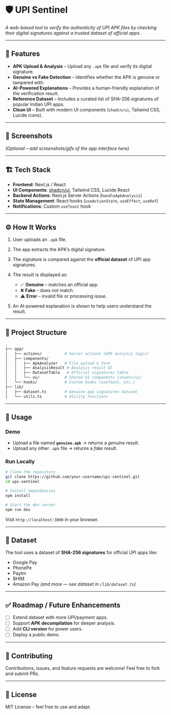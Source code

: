 # 🛡️ UPI Sentinel

*A web-based tool to verify the authenticity of UPI APK files by checking their digital signatures against a trusted dataset of official apps.*

---

## 🚀 Features

* **APK Upload & Analysis** – Upload any `.apk` file and verify its digital signature.
* **Genuine vs Fake Detection** – Identifies whether the APK is genuine or tampered with.
* **AI-Powered Explanations** – Provides a human-friendly explanation of the verification result.
* **Reference Dataset** – Includes a curated list of SHA-256 signatures of popular Indian UPI apps.
* **Clean UI** – Built with modern UI components (`shadcn/ui`, Tailwind CSS, Lucide icons).

---

## 📸 Screenshots

*(Optional – add screenshots/gifs of the app interface here)*

---

## 🏗️ Tech Stack

* **Frontend**: Next.js / React
* **UI Components**: [shadcn/ui](https://ui.shadcn.com/), Tailwind CSS, Lucide React
* **Backend Actions**: Next.js Server Actions (`handleApkAnalysis`)
* **State Management**: React hooks (`useActionState`, `useEffect`, `useRef`)
* **Notifications**: Custom `useToast` hook

---

## ⚙️ How It Works

1. User uploads an `.apk` file.
2. The app extracts the APK’s digital signature.
3. The signature is compared against the **official dataset** of UPI app signatures.
4. The result is displayed as:

   * ✅ **Genuine** – matches an official app.
   * ❌ **Fake** – does not match.
   * ⚠️ **Error** – invalid file or processing issue.
5. An AI-powered explanation is shown to help users understand the result.

---

## 📂 Project Structure

```bash
.
├── app/
│   ├── actions/          # Server actions (APK analysis logic)
│   ├── components/
│   │   ├── ApkAnalyzer   # File upload & form
│   │   ├── AnalysisResult # Analysis result UI
│   │   ├── DatasetTable   # Official signatures table
│   │   └── ui/           # Shared UI components (shadcn/ui)
│   └── hooks/            # Custom hooks (useToast, etc.)
├── lib/
│   ├── dataset.ts        # Genuine app signatures dataset
│   └── utils.ts          # Utility functions
```

---

## 📖 Usage

### Demo

* Upload a file named **`genuine.apk`** → returns a *genuine* result.
* Upload any other `.apk` file → returns a *fake* result.

### Run Locally

```bash
# Clone the repository
git clone https://github.com/your-username/upi-sentinel.git
cd upi-sentinel

# Install dependencies
npm install

# Start the dev server
npm run dev
```

Visit `http://localhost:3000` in your browser.

---

## 📜 Dataset

The tool uses a dataset of **SHA-256 signatures** for official UPI apps like:

* Google Pay
* PhonePe
* Paytm
* BHIM
* Amazon Pay
  *(and more — see dataset in `/lib/dataset.ts`)*

---

## ✅ Roadmap / Future Enhancements

* [ ] Extend dataset with more UPI/payment apps.
* [ ] Support **APK decompilation** for deeper analysis.
* [ ] Add **CLI version** for power users.
* [ ] Deploy a public demo.

---

## 🤝 Contributing

Contributions, issues, and feature requests are welcome!
Feel free to fork and submit PRs.

---

## 📜 License

MIT License – feel free to use and adapt.
